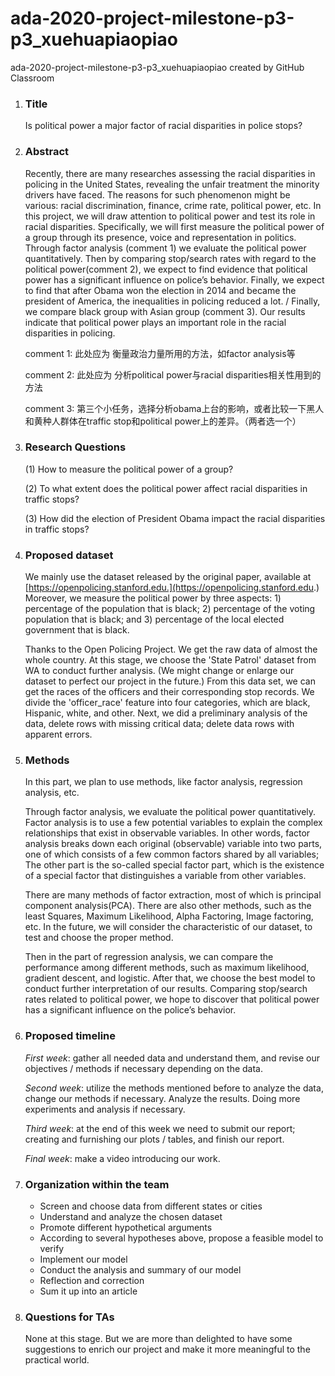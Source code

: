 # ada-2020-project-milestone-p3-p3_xuehuapiaopiao
ada-2020-project-milestone-p3-p3_xuehuapiaopiao created by GitHub Classroom


1. ### Title

   Is political power a major factor of racial disparities in police stops?

2. ### Abstract 

   Recently, there are many researches assessing the racial disparities in policing in the United States, revealing the unfair treatment the minority drivers have faced. The reasons for such phenomenon might be various: racial discrimination, finance, crime rate, political power, etc. In this project, we will draw attention to political power and test its role in racial disparities. Specifically, we will first measure the political power of a group through its presence, voice and representation in politics. Through factor analysis (comment 1) we evaluate the political power quantitatively. Then by comparing stop/search rates with regard to the political power(comment 2), we expect to find evidence that political power has a significant influence on police’s behavior. Finally, we expect to find that after Obama won the election in 2014 and became the president of America, the inequalities in policing reduced a lot. / Finally, we compare black group with Asian group (comment 3). Our results indicate that political power plays an important role in the racial disparities in policing.

   comment 1: 此处应为 衡量政治力量所用的方法，如factor analysis等

   comment 2: 此处应为 分析political power与racial disparities相关性用到的方法 

   comment 3: 第三个小任务，选择分析obama上台的影响，或者比较一下黑人和黄种人群体在traffic stop和political power上的差异。（两者选一个）

3. ### Research Questions

   (1)     How to measure the political power of a group?
   
   (2)     To what extent does the political power affect racial disparities in traffic stops?
   
   (3)     How did the election of President Obama impact the racial disparities in traffic stops?

4. ### Proposed dataset 

   We mainly use the dataset released by the original paper, available at [https://openpolicing.stanford.edu.](https://openpolicing.stanford.edu.) Moreover, we measure the political power by three aspects: 1) percentage of the population that is black; 2) percentage of the voting population that is black; and 3) percentage of the local elected government that is black. 
   
   Thanks to the Open Policing Project. We get the raw data of almost the whole country. At this stage, we choose the 'State Patrol' dataset from WA to conduct further analysis. (We might change or enlarge our dataset to perfect our project in the future.) From this data set, we can get the races of the officers and their corresponding stop records. We divide the 'officer_race' feature into four categories, which are black, Hispanic, white, and other. Next, we did a preliminary analysis of the data, delete rows with missing critical data; delete data rows with apparent errors.

5. ### Methods

   In this part, we plan to use methods, like factor analysis, regression analysis, etc.

   Through factor analysis, we evaluate the political power quantitatively. Factor analysis is to use a few potential variables to explain the complex relationships that exist in observable variables. In other words, factor analysis breaks down each original (observable) variable into two parts, one of which consists of a few common factors shared by all variables; The other part is the so-called special factor part, which is the existence of a special factor that distinguishes a variable from other variables.

   There are many methods of factor extraction, most of which is principal component analysis(PCA). There are also other methods, such as the least Squares, Maximum Likelihood, Alpha Factoring, Image factoring, etc. In the future, we will consider the characteristic of our dataset, to test and choose the proper method. 
   
   Then in the part of regression analysis, we can compare the performance among different methods, such as maximum likelihood, gradient descent, and logistic. After that, we choose the best model to conduct further interpretation of our results. Comparing stop/search rates related to political power, we hope to discover that political power has a significant influence on the police’s behavior.

6. ### Proposed timeline

   *First week*: gather all needed data and understand them, and revise our objectives / methods if necessary depending on the data.

   *Second week*: utilize the methods mentioned before to analyze the data, change our methods if necessary. Analyze the results. Doing more experiments and analysis if necessary.

   *Third week*: at the end of this week we need to submit our report; creating and furnishing our plots / tables, and finish our report.

   *Final week*: make a video introducing our work.

7. ### Organization within the team

   * Screen and choose data from different states or cities
   * Understand and analyze the chosen dataset
   * Promote different hypothetical arguments
   * According to several hypotheses above, propose a feasible model to verify
   * Implement our model
   * Conduct the analysis and summary of our model
   * Reflection and correction
   * Sum it up into an article

8. ### Questions for TAs

    None at this stage. But we are more than delighted to have some suggestions to enrich our project and make it more meaningful to the practical world.
